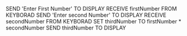 SEND 'Enter First Number' TO DISPLAY
RECEIVE firstNumber FROM KEYBORAD
SEND 'Enter second Number' TO DISPLAY
RECEIVE secondNumber FROM KEYBORAD
SET thirdNumber TO firstNumber * secondNumber
SEND thirdNumber TO DISPLAY
